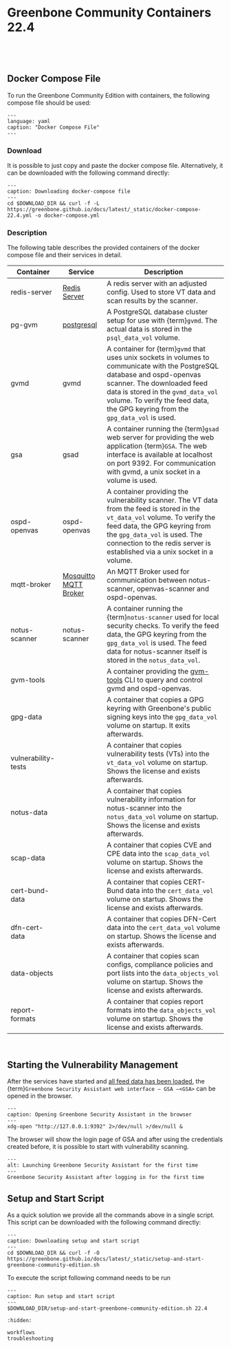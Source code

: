 # Greenbone Community Containers 22.4

```{include} /common/container/preamble.md
```

```{include} /common/container/introduction.md
```

```{include} /common/container/hardware.md
```

```{include} /common/container/prerequisites.md
```

## Docker Compose File

To run the Greenbone Community Edition with containers, the following compose
file should be used:

```{literalinclude} docker-compose.yml
---
language: yaml
caption: "Docker Compose File"
---
```

### Download

It is possible to just copy and paste the docker compose file. Alternatively,
it can be downloaded with the following command directly:

```{code-block} shell
---
caption: Downloading docker-compose file
---
cd $DOWNLOAD_DIR && curl -f -L https://greenbone.github.io/docs/latest/_static/docker-compose-22.4.yml -o docker-compose.yml
```

### Description

The following table describes the provided containers of the docker compose file
and their services in detail.

| Container | Service | Description |
|-----------|---------|-------------|
| redis-server | [Redis Server](https://redis.io/) | A redis server with an adjusted config. Used to store VT data and scan results by the scanner. |
| pg-gvm | [postgresql](https://www.postgresql.org/) | A PostgreSQL database cluster setup for use with {term}`gvmd`. The actual data is stored in the `psql_data_vol` volume. |
| gvmd | gvmd | A container for {term}`gvmd` that uses unix sockets in volumes to communicate with the PostgreSQL database and ospd-openvas scanner. The downloaded feed data is stored in the `gvmd_data_vol` volume. To verify the feed data, the GPG keyring from the `gpg_data_vol` is used. |
| gsa | gsad | A container running the {term}`gsad` web server for providing the web application {term}`GSA`. The web interface is available at localhost on port 9392. For communication with gvmd, a unix socket in a volume is used. |
| ospd-openvas | ospd-openvas | A container providing the vulnerability scanner. The VT data from the feed is stored in the `vt_data_vol` volume. To verify the feed data, the GPG keyring from the `gpg_data_vol` is used. The connection to the redis server is established via a unix socket in a volume. |
| mqtt-broker | [Mosquitto MQTT Broker](https://mosquitto.org/) | An MQTT Broker used for communication between notus-scanner, openvas-scanner and ospd-openvas. |
| notus-scanner | notus-scanner | A container running the {term}`notus-scanner` used for local security checks. To verify the feed data, the GPG keyring from the `gpg_data_vol` is used. The feed data for notus-scanner itself is stored in the `notus_data_vol`. |
| gvm-tools | | A container providing the [gvm-tools](https://github.com/greenbone/gvm-tools/) CLI to query and control gvmd and ospd-openvas. |
| gpg-data | | A container that copies a GPG keyring with Greenbone's public signing keys into the `gpg_data_vol` volume on startup. It exits afterwards. |
| vulnerability-tests | | A container that copies vulnerability tests (VTs) into the `vt_data_vol` volume on startup. Shows the license and exists afterwards. |
| notus-data | | A container that copies vulnerability information for notus-scanner into the `notus_data_vol` volume on startup. Shows the license and exists afterwards. |
| scap-data | | A container that copies CVE and CPE data into the `scap_data_vol` volume on startup. Shows the license and exists afterwards. |
| cert-bund-data | | A container that copies CERT-Bund data into the `cert_data_vol` volume on startup. Shows the license and exists afterwards. |
| dfn-cert-data | | A container that copies DFN-Cert data into the `cert_data_vol` volume on startup. Shows the license and exists afterwards. |
| data-objects | | A container that copies scan configs, compliance policies and port lists into the `data_objects_vol` volume on startup. Shows the license and exists afterwards. |
| report-formats | | A container that copies report formats into the `data_objects_vol` volume on startup. Shows the license and exists afterwards. |

```{include} /common/container/starting.md
```

```{include} /common/container/admin-user.md
```

## Starting the Vulnerability Management

After the services have started and [all feed data has been loaded](./workflows.md#loading-the-feed-changes),
the {term}`Greenbone Security Assistant web interface – GSA –<GSA>` can be opened in the browser.

```{code-block} shell
---
caption: Opening Greenbone Security Assistant in the browser
---
xdg-open "http://127.0.0.1:9392" 2>/dev/null >/dev/null &
```

The browser will show the login page of GSA and after using the credentials
created before, it is possible to start with vulnerability scanning.

```{figure} /images/GSA-22.4.png
---
alt: Launching Greenbone Security Assistant for the first time
---
Greenbone Security Assistant after logging in for the first time
```

## Setup and Start Script

As a quick solution we provide all the commands above in a single script. This
script can be downloaded with the following command directly:

```{code-block} shell
---
caption: Downloading setup and start script
---
cd $DOWNLOAD_DIR && curl -f -O https://greenbone.github.io/docs/latest/_static/setup-and-start-greenbone-community-edition.sh
```

To execute the script following command needs to be run

```{code-block} shell
---
caption: Run setup and start script
---
$DOWNLOAD_DIR/setup-and-start-greenbone-community-edition.sh 22.4
```

```{toctree}
:hidden:

workflows
troubleshooting
```

[docker]: https://docs.docker.com/
[docker-compose]: https://docs.docker.com/compose/
